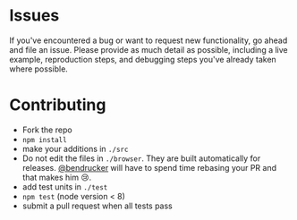 # Issues

If you've encountered a bug or want to request new functionality, go ahead and file an issue. Please provide as much detail as possible, including a live example, reproduction steps, and debugging steps you've already taken where possible.

# Contributing

* Fork the repo
* `npm install`
* make your additions in `./src`
* Do not edit the files in `./browser`. They are built automatically for releases. [@bendrucker](https://github.com/bendrucker) will have to spend time rebasing your PR and that makes him :cry:.
* add test units in `./test`
* `npm test` (node version < 8)
* submit a pull request when all tests pass
